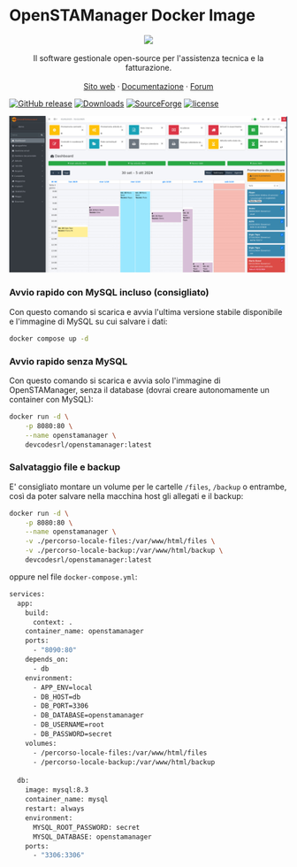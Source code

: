 # OpenSTAManager Docker Image

<p align="center">
  <a href="https://openstamanager.com">
    <img src="https://shop.openstamanager.com/wp-content/uploads/2015/04/logo_full-2.png">
  </a>

  <p align="center">
    Il software gestionale open-source per l'assistenza tecnica e la fatturazione.
    <br>
    <br>
    <a href="https://www.openstamanager.com">Sito web</a>
    &middot;
    <a href="https://docs.openstamanager.com/">Documentazione</a>
    &middot;
    <a href="https://forum.openstamanager.com">Forum</a>
  </p>
</p>


[![GitHub release](https://img.shields.io/github/release/devcode-it/openstamanager/all.svg)](https://github.com/devcode-it/openstamanager/releases)
[![Downloads](https://img.shields.io/github/downloads/devcode-it/openstamanager/total.svg)](https://github.com/devcode-it/openstamanager/releases)
[![SourceForge](https://img.shields.io/sourceforge/dt/openstamanager.svg?label=SourceForge)](https://sourceforge.net/projects/openstamanager/)
[![license](https://img.shields.io/github/license/devcode-it/openstamanager.svg)](https://github.com/devcode-it/openstamanager/blob/master/LICENSE)

![Screenshot](https://raw.githubusercontent.com/devcode-it/openstamanager/master/assets/src/img/screenshot.jpg)

### Avvio rapido con MySQL incluso (consigliato)

Con questo comando si scarica e avvia l'ultima versione stabile disponibile e l'immagine di MySQL su cui salvare i dati:

```bash
docker compose up -d
```

### Avvio rapido senza MySQL

Con questo comando si scarica e avvia solo l'immagine di OpenSTAManager, senza il database (dovrai creare autonomamente un container con MySQL):

```bash
docker run -d \
    -p 8080:80 \
    --name openstamanager \
    devcodesrl/openstamanager:latest
```

### Salvataggio file e backup

E' consigliato montare un volume per le cartelle `/files`, `/backup` o entrambe, così da poter salvare nella macchina host gli allegati e il backup:

```bash
docker run -d \
    -p 8080:80 \
    --name openstamanager \
    -v ./percorso-locale-files:/var/www/html/files \
    -v ./percorso-locale-backup:/var/www/html/backup \
    devcodesrl/openstamanager:latest
```

oppure nel file `docker-compose.yml`:

```bash
services:
  app:
    build:
      context: .
    container_name: openstamanager
    ports:
      - "8090:80"
    depends_on:
      - db
    environment:
      - APP_ENV=local
      - DB_HOST=db
      - DB_PORT=3306
      - DB_DATABASE=openstamanager
      - DB_USERNAME=root
      - DB_PASSWORD=secret
    volumes:
      - /percorso-locale-files:/var/www/html/files
      - /percorso-locale-backup:/var/www/html/backup

  db:
    image: mysql:8.3
    container_name: mysql
    restart: always
    environment:
      MYSQL_ROOT_PASSWORD: secret
      MYSQL_DATABASE: openstamanager
    ports:
      - "3306:3306"
```